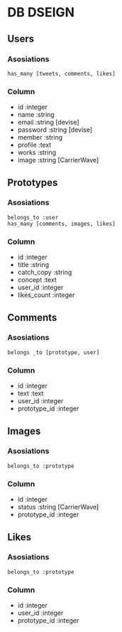 # DB DSEIGN
## Users
### Asosiations
    has_many [tweets, comments, likes]

### Column
- id :integer
- name :string
- email :string [devise]
- password :string [devise]
- member :string
- profile :text
- works :string
- image :string [CarrierWave]

## Prototypes
### Asosiations
    belongs_to :user
    has_many [comments, images, likes]

### Column
- id :integer
- title :string
- catch_copy :string
- concept :text
- user_id :integer
- likes_count :integer

## Comments
### Asosiations
    belongs _to [prototype, user]

### Column
- id :integer
- text :text
- user_id :integer
- prototype_id :integer

## Images
### Asosiations
    belongs_to :prototype

### Column
- id :integer
- status :string [CarrierWave]
- prototype_id :integer

## Likes
### Asosiations
    belongs_to :prototype

### Column
- id :integer
- user_id :integer
- prototype_id :integer

